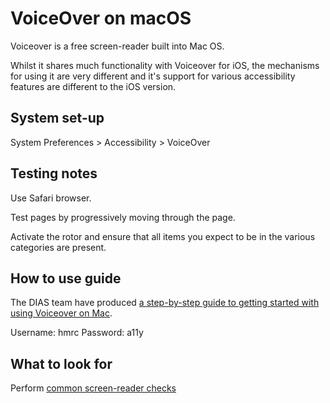 # VoiceOver on macOS
Voiceover is a free screen-reader built into Mac OS.

Whilst it shares much functionality with Voiceover for iOS, the mechanisms for using it are very different and it's support for various accessibility features are different to the iOS version.

## System set-up
System Preferences > Accessibility > VoiceOver

## Testing notes
Use Safari browser.

Test pages by progressively moving through the page.

Activate the rotor and ensure that all items you expect to be in the various categories are present.

## How to use guide
The DIAS team have produced [a step-by-step guide to getting started with using Voiceover on Mac](https://accessibility-training.herokuapp.com/voiceover/).

Username: hmrc
Password: a11y

## What to look for
Perform [common screen-reader checks](common/screen-readers.md)
